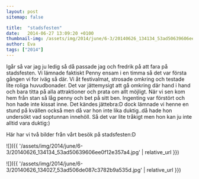 ```yaml
---
layout: post
sitemap: false

title:  "stadsfesten"
date:   2014-06-27 13:09:20 +0100
thumbnail-img: /assets/img/2014/june/6-3/20140626_134134_53ad50639606ee0f12e357a4.jpg
author: Eva
tags: ["2014"]
---
```


Igår så var jag ju ledig så då passade jag och fredrik på att fara på stadsfesten. Vi lämnade faktiskt Penny ensam i en timma så det var första gången vi for iväg så där. Vi åt festivalmat, strosade omkring och testade lite roliga huvudbonader. Det var jättemysigt att gå omkring där hand i hand och bara titta på alla attraktioner och prata om allt möjligt. När vi sen kom hem från stan så låg penny och bet på sitt ben. Ingenting var förstört och hon hade inte kissat inne. Det kändes jättebra:D dock lämnade vi henne en stund på kvällen också men då var hon inte lika duktig..då hade hon undersökt vad soptunnan innehöll. Så det var lite tråkigt men hon kan ju inte alltid vara duktig:) 

Här har vi två bilder från vårt besök på stadsfesten:D

![]({{ '/assets/img/2014/june/6-3/20140626_134134_53ad50639606ee0f12e357a4.jpg'  | relative_url }})

![]({{ '/assets/img/2014/june/6-3/20140626_134027_53ad506de087c3782b9a535d.jpg'  | relative_url }})

